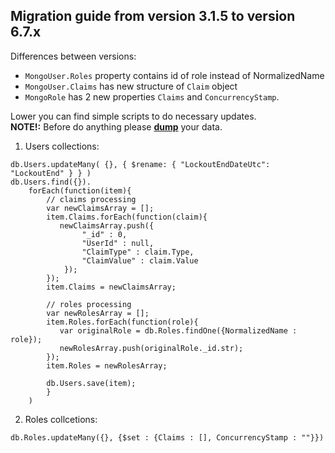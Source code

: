 ## Migration guide from version 3.1.5 to version 6.7.x
Differences between versions:
* `MongoUser.Roles` property contains id of role instead of NormalizedName
* `MongoUser.Claims` has new structure of `Claim` object
* `MongoRole` has 2 new properties `Claims` and `ConcurrencyStamp`.

Lower you can find simple scripts to do necessary updates.<br>
**NOTE!:** Before do anything please **[dump](https://docs.mongodb.com/manual/reference/program/mongodump/index.html)** your data.

1. Users collections:
```
db.Users.updateMany( {}, { $rename: { "LockoutEndDateUtc": "LockoutEnd" } } )
db.Users.find({}).
    forEach(function(item){
        // claims processing
        var newClaimsArray = [];
        item.Claims.forEach(function(claim){
           newClaimsArray.push({
                "_id" : 0,
                "UserId" : null,
                "ClaimType" : claim.Type,
                "ClaimValue" : claim.Value
            }); 
        });
        item.Claims = newClaimsArray;
        
        // roles processing
        var newRolesArray = [];
        item.Roles.forEach(function(role){
           var originalRole = db.Roles.findOne({NormalizedName : role});
           newRolesArray.push(originalRole._id.str); 
        });
        item.Roles = newRolesArray;
        
        db.Users.save(item);
        }
    )
```

2. Roles collcetions:
```
db.Roles.updateMany({}, {$set : {Claims : [], ConcurrencyStamp : ""}})
```